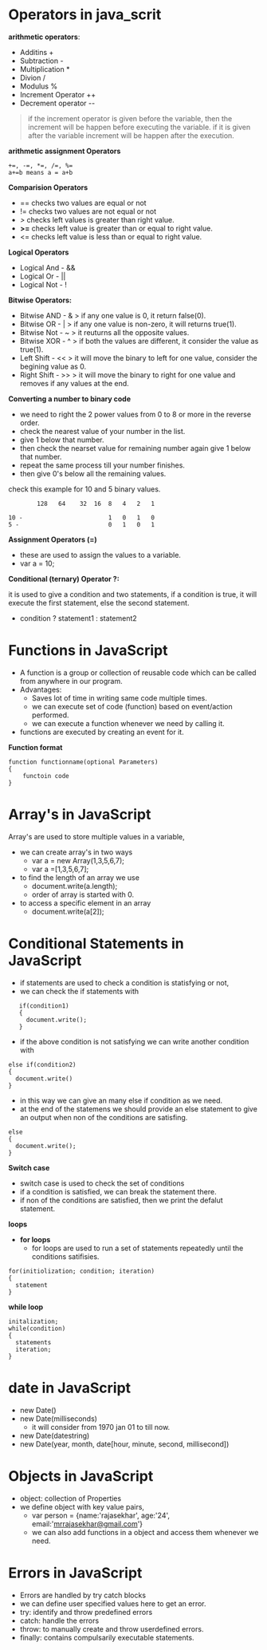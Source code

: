 # Operators in java_scrit

**arithmetic operators**:

 - Additins +
 - Subtraction -
 - Multiplication *
 - Divion /
 - Modulus %
 - Increment Operator ++
 - Decrement operator --
    
> if the increment operator is given before the variable, then the increment will be happen before executing the variable. if it is given after the variable increment will be happen after the execution.

**arithmetic assignment Operators**

```
+=, -=, *=, /=, %=
a+=b means a = a+b
```
**Comparision Operators**

-  == checks two values are equal or not
-  != checks two values are not equal or not
-  *>* checks left values is greater than right value.
-  **>=** checks left value is greater than or equal to right value.
-  <= checks left value is less than or equal to right value.

**Logical Operators**

 - Logical And - &&
 - Logical Or - ||
 - Logical Not - !

**Bitwise Operators:**

- Bitwise AND - & > if any one value is 0, it return false(0).
- Bitwise OR - | > if any one value is non-zero, it will returns true(1).
- Bitwise Not - ~ > it reuturns all the opposite values.
- Bitwise XOR - ^ > if both the values are different, it consider the value as true(1).
- Left Shift - << > it will move the binary to left for one value, consider the begining value as 0.
- Right Shift - >> > it will move the binary to right for one value and removes if any values at the end.

**Converting a number to binary code**

   - we need to right the 2 power values from 0 to 8 or more in the reverse order.
   - check the nearest value of your number in the list.
   - give 1 below that number.
   - then check the nearset value for remaining number again give 1 below that number.
   - repeat the same process till your number finishes.
   - then give 0's below all the remaining values.
  
  check this example for 10 and 5 binary values.
```
        128   64    32  16  8   4   2   1

10 -                        1   0   1   0
5 -                         0   1   0   1
```

**Assignment Operators (=)**

- these are used to assign the values to a variable.
- var a = 10;

**Conditional (ternary) Operator ?:**

it is used to give a condition and two statements, if a condition is true, it will execute the first statement, else the second statement.

 - condition ? statement1 : statement2

# Functions in JavaScript

 - A function is a group or collection of reusable code which can be called from anywhere in our program.
 - Advantages:
   - Saves lot of time in writing same code multiple times.
   - we can execute set of code (function) based on event/action performed.
   - we can execute a function whenever we need by calling it.
 - functions are executed by creating an event for it.

**Function format**
```
function functionname(optional Parameters)
{
    functoin code
}
```

# Array's in JavaScript

 Array's are used to store multiple values in a variable,
  - we can create array's in two ways
    - var a = new Array(1,3,5,6,7);
    - var a =[1,3,5,6,7];
  - to find the length of an array we use
    - document.write(a.length);
    - order of array is started with 0.
  - to access a specific element in an array
    - document.write(a[2]);

# Conditional Statements in JavaScript

  - if statements are used to check a condition is statisfying or not,
  - we can check the if statements with

```
   if(condition1)
   {
     document.write();
   }
```
 - if the above condition is not satisfying we can write another condition with
```
else if(condition2)
{
  document.write()
}
```
 - in this way we can give an many else if condition as we need.
 - at the end of the statemens we should provide an else statement to give an output when non of the conditions are satisfing. 
```
else
{
  document.write();
}
```

 **Switch case**
 - switch case is used to check the set of conditions
 - if a condition is satisfied, we can break the statement there.
 - if non of the conditions are satisfied, then we print the defalut statement.

**loops**
- **for loops**
  - for loops are used to run a set of statements repeatedly until the conditions satifisies.
```
for(initiolization; condition; iteration)
{
  statement
}  
```
**while loop**
```
initalization;
while(condition)
{
  statements
  iteration;
}
```
# date in JavaScript

 - new Date()
 - new Date(milliseconds)
   - it will consider from 1970 jan 01 to till now.
 - new Date(datestring)
 - new Date(year, month, date[hour, minute, second, millisecond])

# Objects in JavaScript

- object: collection of Properties
- we define object with key value pairs,
  - var person = {name:'rajasekhar', age:'24', email:'mrrajasekhar@gmail.com'}
  - we can also add functions in a object and access them whenever we need.

# Errors in JavaScript

 - Errors are handled by try catch blocks
 - we can define user specified values here to get an error.
 - try: identify and throw predefined errors
 - catch: handle the errors
 - throw: to manually create and throw userdefined errors.
 - finally: contains compulsarily executable statements.